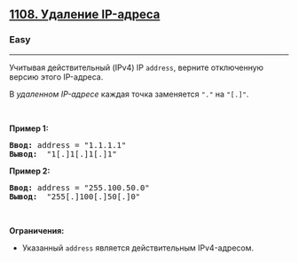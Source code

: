 <h2><a href="https://leetcode.com/problems/defanging-an-ip-address/">1108. Удаление IP-адреса</a></h2><h3>Easy</h3><hr><div><p>Учитывая действительный (IPv4) IP <code>address</code>, верните отключенную версию этого IP-адреса.</p>

<p>В <em>удаленном IP-адресе</em> каждая точка заменяется <code>"."</code> на <code>"[.]"</code>.</p>

<p>&nbsp;</p>
<p><strong class="example">Пример 1:</strong></p>
<pre><strong>Ввод:</strong> address = "1.1.1.1"
<strong>Вывод: </strong> "1[.]1[.]1[.]1"
</pre><p><strong class="example">Пример 2:</strong></p>
<pre><strong>Ввод:</strong> address = "255.100.50.0"
<strong>Вывод: </strong> "255[.]100[.]50[.]0"
</pre>
<p>&nbsp;</p>
<p><strong>Ограничения:</strong></p>

<ul>
	<li>Указанный <code>address</code> является действительным IPv4-адресом.</li>
</ul></div>